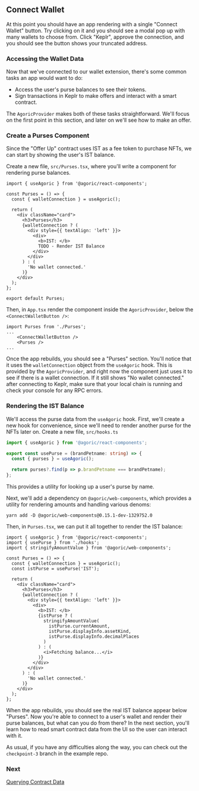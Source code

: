 ## Connect Wallet

At this point you should have an app rendering with a single "Connect Wallet" button. Try
clicking on it and you should see a modal pop up with many wallets to choose from. Click "Keplr", approve the connection, and you should see the button shows your truncated address.

### Accessing the Wallet Data

Now that we've connected to our wallet extension, there's some common tasks an app would want to do:

- Access the user's purse balances to see their tokens.
- Sign transactions in Keplr to make offers and interact with a smart contract.

The `AgoricProvider` makes both of these tasks straightforward. We'll focus on the first
point in this section, and later on we'll see how to make an offer.

### Create a Purses Component

Since the "Offer Up" contract uses IST as a fee token to purchase NFTs, we can start by
showing the user's IST balance.

Create a new file, `src/Purses.tsx`, where you'll write a component for rendering purse balances.

```tsx
import { useAgoric } from '@agoric/react-components';

const Purses = () => {
  const { walletConnection } = useAgoric();

  return (
    <div className="card">
      <h3>Purses</h3>
      {walletConnection ? (
        <div style={{ textAlign: 'left' }}>
          <div>
            <b>IST: </b>
            TODO - Render IST Balance
          </div>
        </div>
      ) : (
        'No wallet connected.'
      )}
    </div>
  );
};

export default Purses;
```

Then, in `App.tsx` render the component inside the `AgoricProvider`, below the
`<ConnectWalletButton />`:

```tsx
import Purses from './Purses';
...
    <ConnectWalletButton />
    <Purses />
...
```

Once the app rebuilds, you should see a "Purses" section. You'll notice that it uses the `walletConnection`
object from the `useAgoric` hook. This is provided by the `AgoricProvider`, and right now the component
just uses it to see if there is a wallet connection. If it still shows "No wallet connected." after connecting
to Keplr, make sure that your local chain is running and check your console for any RPC errors.

### Rendering the IST Balance

We'll access the purse data from the `useAgoric` hook. First, we'll create a new hook for convenience,
since we'll need to render another purse for the NFTs later on. Create a new file, `src/hooks.ts`

```ts
import { useAgoric } from '@agoric/react-components';

export const usePurse = (brandPetname: string) => {
  const { purses } = useAgoric();

  return purses?.find(p => p.brandPetname === brandPetname);
};
```

This provides a utility for looking up a user's purse by name.

Next, we'll add a dependency on `@agoric/web-components`, which provides a utility for rendering
amounts and handling various denoms:

```
yarn add -D @agoric/web-components@0.15.1-dev-1329752.0
```

Then, in `Purses.tsx`, we can put it all together to render the IST balance:

```tsx
import { useAgoric } from '@agoric/react-components';
import { usePurse } from './hooks';
import { stringifyAmountValue } from '@agoric/web-components';

const Purses = () => {
  const { walletConnection } = useAgoric();
  const istPurse = usePurse('IST');

  return (
    <div className="card">
      <h3>Purses</h3>
      {walletConnection ? (
        <div style={{ textAlign: 'left' }}>
          <div>
            <b>IST: </b>
            {istPurse ? (
              stringifyAmountValue(
                istPurse.currentAmount,
                istPurse.displayInfo.assetKind,
                istPurse.displayInfo.decimalPlaces
              )
            ) : (
              <i>Fetching balance...</i>
            )}
          </div>
        </div>
      ) : (
        'No wallet connected.'
      )}
    </div>
  );
};
```

When the app rebuilds, you should see the real IST balance appear below "Purses". Now you're able
to connect to a user's wallet and render their purse balances, but what can you do from there?
In the next section, you'll learn how to read smart contract data from the UI so the user can
interact with it.

As usual, if you have any difficulties along the way, you can check out the `checkpoint-3`
branch in the example repo.

### Next

[Querying Contract Data](../querying-contract-data/index.md)
